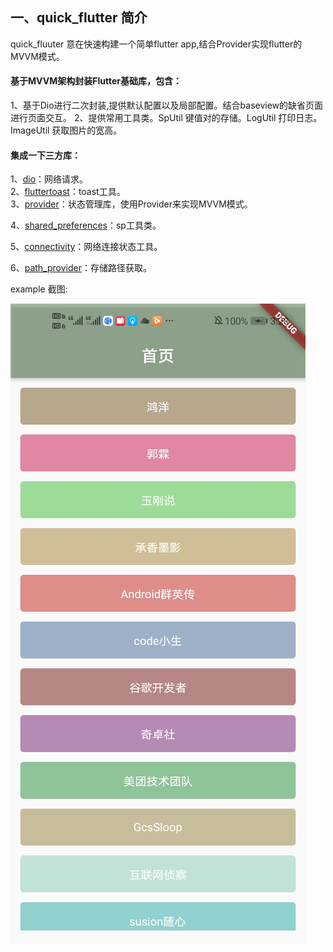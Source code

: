 

## 一、quick_flutter 简介
 quick_fluuter 意在快速构建一个简单flutter app,结合Provider实现flutter的MVVM模式。

 #### 基于MVVM架构封装Flutter基础库，包含：  
1、基于Dio进行二次封装,提供默认配置以及局部配置。结合baseview的缺省页面进行页面交互。
2、提供常用工具类。SpUtil 键值对的存储。LogUtil 打印日志。ImageUtil 获取图片的宽高。

#### 集成一下三方库：
1、[dio](https://pub.dev/packages/dio)：网络请求。  
2、[fluttertoast](https://pub.dev/packages/fluttertoast)：toast工具。  
3、[provider](https://pub.dev/packages/provider)：状态管理库，使用Provider来实现MVVM模式。

4、[shared_preferences](https://pub.dev/packages/shared_preferences)：sp工具类。 

5、[connectivity](https://pub.dev/packages/connectivity)：网络连接状态工具。

6、[path_provider](https://pub.dev/packages/path_provider)：存储路径获取。

 

example 截图:

![sdaadadsa.png](./img/image1.jpg)